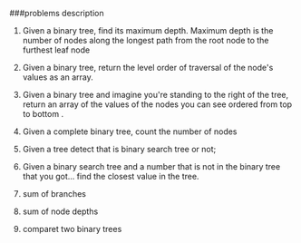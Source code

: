 ###problems description

1. Given a binary tree, find its maximum depth. 
Maximum depth is the number of nodes along the
longest path from the root node to the furthest
leaf node

2. Given a binary tree, return the level order of
traversal of the node's values as an array. 

3. Given a binary tree and imagine you're standing
to the right of the tree, return an array of the values
of the nodes you can see ordered from top to bottom . 

4. Given a complete binary tree, count the number of
nodes

5. Given a tree detect that is binary search tree or not;

6. Given a binary search tree and a number that is not 
in the binary tree that you got... find the closest value
in the tree.


7. sum of branches 

8. sum of node depths

9. comparet two binary trees 
